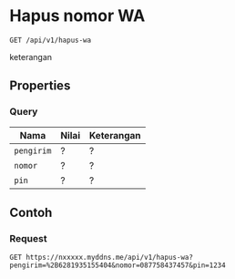 # Hapus nomor WA
```http
GET /api/v1/hapus-wa
```
keterangan
## Properties
### Query
Nama  | Nilai | Keterangan
--- | --- | ---
<code>pengirim</code> | ? | ?
<code>nomor</code> | ? | ?
<code>pin</code> | ? | ?

## Contoh

### Request
```http
GET https://nxxxxx.myddns.me/api/v1/hapus-wa?pengirim=%2B6281935155404&nomor=087758437457&pin=1234
```

